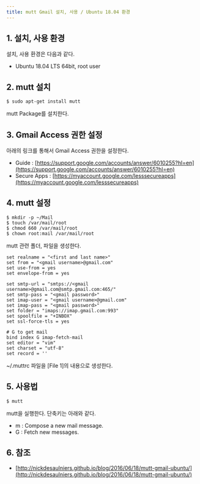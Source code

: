 ```yaml
---
title: mutt Gmail 설치, 사용 / Ubuntu 18.04 환경
---
```


## 1. 설치, 사용 환경

설치, 사용 환경은 다음과 같다.
* Ubuntu 18.04 LTS 64bit, root user

## 2. mutt 설치

```shell
$ sudo apt-get install mutt
```

mutt Package를 설치한다.

## 3. Gmail Access 권한 설정

아래의 링크를 통해서 Gmail Access 권한을 설정한다.
* Guide : [https://support.google.com/accounts/answer/6010255?hl=en](https://support.google.com/accounts/answer/6010255?hl=en)
* Secure Apps : [https://myaccount.google.com/lesssecureapps](https://myaccount.google.com/lesssecureapps)

## 4. mutt 설정

```shell
$ mkdir -p ~/Mail
$ touch /var/mail/root
$ chmod 660 /var/mail/root
$ chown root:mail /var/mail/root
```

mutt 관련 폴더, 파일을 생성한다.

```text {caption="[File 1] ~/.muttrc", linenos=table}
set realname = "<first and last name>"
set from = "<gmail username>@gmail.com"
set use-from = yes
set envelope-from = yes

set smtp-url = "smtps://<gmail username>@gmail.com@smtp.gmail.com:465/"
set smtp-pass = "<gmail password>"
set imap-user = "<gmail username>@gmail.com"
set imap-pass = "<gmail password>"
set folder = "imaps://imap.gmail.com:993"
set spoolfile = "+INBOX"
set ssl-force-tls = yes

# G to get mail
bind index G imap-fetch-mail
set editor = "vim"
set charset = "utf-8"
set record = ''
```

~/.muttrc 파일을 [File 1]의 내용으로 생성한다.

## 5. 사용법

```shell
$ mutt
```

mutt을 실행한다. 단축키는 아래와 같다.
* m : Compose a new mail message.
* G : Fetch new messages.

## 6. 참조

* [http://nickdesaulniers.github.io/blog/2016/06/18/mutt-gmail-ubuntu/](http://nickdesaulniers.github.io/blog/2016/06/18/mutt-gmail-ubuntu/)
